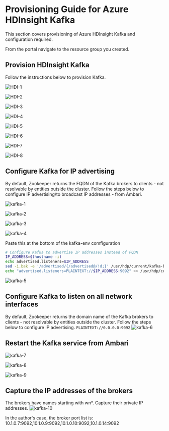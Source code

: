 # Provisioning Guide for Azure HDInsight Kafka

This section covers provisioning of Azure HDInsight Kafka and configuration required.

From the portal navigate to the resource group you created.

## Provision HDInsight Kafka 
Follow the instructions below to provision Kafka.

![HDI-1](../../images/9-iot/CreateHDI-1.png)


![HDI-2](../../images/9-iot/CreateHDI-2.png)


![HDI-3](../../images/9-iot/CreateHDI-3.png)


![HDI-4](../../images/9-iot/CreateHDI-4.png)


![HDI-5](../../images/9-iot/CreateHDI-5.png)


![HDI-6](../../images/9-iot/CreateHDI-6.png)


![HDI-7](../../images/9-iot/CreateHDI-7.png)


![HDI-8](../../images/9-iot/CreateHDI-8.png)



## Configure Kafka for IP advertising
By default, Zookeeper returns the FQDN of the Kafka brokers to clients - not resolvable by entities outside the cluster.  Follow the steps below to configure IP advertising/to broadcast IP addresses - from Ambari.

![kafka-1](../../images/9-iot/kafka-1.png)

![kafka-2](../../images/9-iot/kafka-2.png)

![kafka-3](../../images/9-iot/kafka-3.png)

![kafka-4](../../images/9-iot/kafka-4.png)

Paste this at the bottom of the kafka-env comfiguration
```sh
# Configure Kafka to advertise IP addresses instead of FQDN
IP_ADDRESS=$(hostname -i)
echo advertised.listeners=$IP_ADDRESS
sed -i.bak -e '/advertised/{/advertised@/!d;}' /usr/hdp/current/kafka-broker/conf/server.properties
echo "advertised.listeners=PLAINTEXT://$IP_ADDRESS:9092" >> /usr/hdp/current/kafka-broker/conf/server.properties
```
![kafka-5](../../images/9-iot/kafka-5.png)


## Configure Kafka to listen on all network interfaces
By default, Zookeeper returns the domain name of the Kafka brokers to clients - not resolvable by entities outside the cluster.  Follow the steps below to configure IP advertising.
```PLAINTEXT://0.0.0.0:9092```
![kafka-6](../../images/9-iot/kafka-6.png)


## Restart the Kafka service from Ambari
![kafka-7](../../images/9-iot/kafka-7.png)

![kafka-8](../../images/9-iot/kafka-8.png)

![kafka-9](../../images/9-iot/kafka-9.png)



## Capture the IP addresses of the brokers
The brokers have names starting with wn*.  Capture their private IP addresses.
![kafka-10](../../images/9-iot/kafka-10.png)


In the author's case, the broker port list is:
10.1.0.7:9092,10.1.0.9:9092,10.1.0.10:9092,10.1.0.14:9092